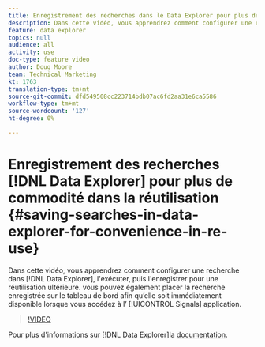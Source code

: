 ```yaml
---
title: Enregistrement des recherches dans le Data Explorer pour plus de commodité lors de la réutilisation
description: Dans cette vidéo, vous apprendrez comment configurer une recherche dans le Data Explorer, l'exécuter, puis l'enregistrer pour une réutilisation ultérieure. vous pouvez également placer la recherche enregistrée sur le tableau de bord afin qu’elle soit immédiatement disponible lorsque vous accédez à l’application Signals.
feature: data explorer
topics: null
audience: all
activity: use
doc-type: feature video
author: Doug Moore
team: Technical Marketing
kt: 1763
translation-type: tm+mt
source-git-commit: dfd549508cc223714bdb07ac6fd2aa31e6ca5586
workflow-type: tm+mt
source-wordcount: '127'
ht-degree: 0%

---
```



# Enregistrement des recherches [!DNL Data Explorer] pour plus de commodité dans la réutilisation {#saving-searches-in-data-explorer-for-convenience-in-re-use}

Dans cette vidéo, vous apprendrez comment configurer une recherche dans [!DNL Data Explorer], l&#39;exécuter, puis l&#39;enregistrer pour une réutilisation ultérieure. vous pouvez également placer la recherche enregistrée sur le tableau de bord afin qu’elle soit immédiatement disponible lorsque vous accédez à l’ [!UICONTROL Signals] application.

>[!VIDEO](https://video.tv.adobe.com/v/25147/?quality=12)

Pour plus d&#39;informations sur [!DNL Data Explorer]la [documentation](https://experiencecloud.adobe.com/resources/help/en_US/aam/data-explorer.html).